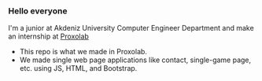 <h3>Hello everyone</h3>
<p>I'm a junior at Akdeniz University Computer Engineer Department and make an internship at <a href="https://www.proxolab.com/" target="_blank">Proxolab</a></p>
<ul>
  <li>This repo is what we made in Proxolab.</li>
  <li>We made single web page applications like contact, single-game page, etc. using JS, HTML, and Bootstrap.</li>
 </ul>
